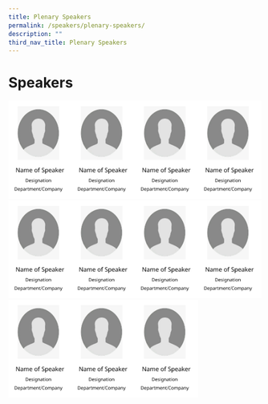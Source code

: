 ```yaml
---
title: Plenary Speakers
permalink: /speakers/plenary-speakers/
description: ""
third_nav_title: Plenary Speakers
---
```

#  Speakers

<div style="display: flex; flex-wrap: wrap;">
  <div style="flex-basis: 25%; max-width: 25%;">
    <a href="/speakers/plenary-speakers/speaker-1/"><img alt="plenary speakers 1" src="/images/Speaker%20Summary.png"></a>
  </div>
  <div style="flex-basis: 25%; max-width: 25%;">
    <a href="/speakers/plenary-speakers/speaker-2/"><img alt="plenary speakers 2" src="/images/Speaker%20Summary.png"></a>
  </div>
  <div style="flex-basis: 25%; max-width: 25%;">
    <a href="/speakers/plenary-speakers/speaker-3/"><img alt="plenary speakers 3" src="/images/Speaker%20Summary.png"></a>
  </div>
  <div style="flex-basis: 25%; max-width: 25%;">
    <a href="/speakers/plenary-speakers/speaker-4/"><img alt="plenary speakers 4" src="/images/Speaker%20Summary.png"></a>
  </div>
  <div style="flex-basis: 25%; max-width: 25%;">
    <a href="/speakers/plenary-speakers/speaker-5/"><img alt="plenary speakers 5" src="/images/Speaker%20Summary.png"></a>
  </div>
  <div style="flex-basis: 25%; max-width: 25%;">
    <a href="/speakers/plenary-speakers/speaker-6/"><img alt="plenary speakers 6" src="/images/Speaker%20Summary.png"></a>
  </div>
  <div style="flex-basis: 25%; max-width: 25%;">
    <a href="/speakers/plenary-speakers/speaker-7/"><img alt="plenary speakers 7" src="/images/Speaker%20Summary.png"></a>
  </div>
  <div style="flex-basis: 25%; max-width: 25%;">
    <a href="/speakers/plenary-speakers/speaker-8/"><img alt="plenary speakers 8" src="/images/Speaker%20Summary.png"></a>
  </div>
  <div style="flex-basis: 25%; max-width: 25%;">
    <a href="/speakers/plenary-speakers/speaker-9/"><img alt="plenary speakers 9" src="/images/Speaker%20Summary.png"></a>
  </div>
  <div style="flex-basis: 25%; max-width: 25%;">
    <a href="/speakers/plenary-speakers/speaker-10/"><img alt="plenary speakers 10" src="/images/Speaker%20Summary.png"></a>
  </div>
  <div style="flex-basis: 25%; max-width: 25%;">
    <a href="/speakers/plenary-speakers/speaker-11/"><img alt="plenary speakers 11" src="/images/Speaker%20Summary.png"></a>
 
</div>

